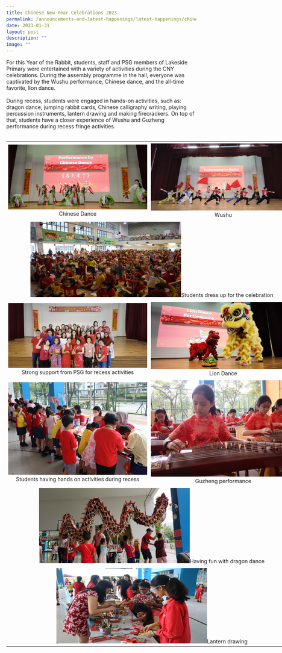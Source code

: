 ```yaml
---
title: Chinese New Year Celebrations 2023
permalink: /announcements-and-latest-happenings/latest-happenings/chinese-new-year-celebrations-2023/
date: 2023-01-31
layout: post
description: ""
image: ""
---
```

For this Year of the Rabbit, students, staff and PSG members of Lakeside Primary were entertained with a variety of activities during the CNY celebrations. During the assembly programme in the hall, everyone was captivated by the Wushu performance, Chinese dance, and the all-time favorite, lion dance. 
<br><br>
During recess, students were engaged in hands-on activities, such as: dragon dance, jumping rabbit cards, Chinese calligraphy writing, playing percussion instruments, lantern drawing and making firecrackers. On top of that, students have a closer experience of Wushu and Guzheng performance during recess fringe activities.
<br><br>

<table style="width: 773px;"><tr>
<td width="773" style="padding: 5px; text-align: center; vertical-align: middle;"><img src="/images/Happenings/CNY/Photo%201.jpg" alt="Photo 1.jpg">Chinese Dance</td>
<td width="773" style="padding: 5px; text-align: center; vertical-align: middle;"><img src="/images/Happenings/CNY/Photo%202.jpg" alt="Photo 2.jpg">Wushu</td></tr>
<tr>	
<td width="773" colspan="2" style="padding: 5px; text-align: center; vertical-align: middle;"><img src="/images/Happenings/CNY/Photo%203.jpg" alt="Photo 3.jpg" style="width: 400px; height: 200px;">Students dress up for the celebration</td></tr>
<tr>
<td width="773" style="padding: 5px; text-align: center; vertical-align: middle;"><img src="/images/Happenings/CNY/Photo%204.jpg" alt="Photo 4.jpg">Strong support from PSG for recess activities</td>
<td width="773" style="padding: 5px; text-align: center; vertical-align: middle;"><img src="/images/Happenings/CNY/Photo%205.jpg" alt="Photo 5.jpg">Lion Dance</td></tr>
<tr>
<td width="773" style="padding: 5px; text-align: center; vertical-align: middle;"><img src="/images/Happenings/CNY/Photo%206.jpg" alt="Photo 6.jpg">Students having hands on activities during recess</td>
<td width="773" style="padding: 5px; text-align: center; vertical-align: middle;"><img src="/images/Happenings/CNY/Photo%207.jpg" alt="Photo 7.jpg">Guzheng performance</td></tr>
<tr>
<td width="773" colspan="2" style="padding: 5px; text-align: center; vertical-align: middle;"><img src="/images/Happenings/CNY/Photo%208.jpg" alt="Photo 8.jpg" style="width: 400px; height: 200px;">Having fun with dragon dance</td></tr>
<tr>
<td width="773" colspan="2" style="padding: 5px; text-align: center; vertical-align: middle;"><img src="/images/Happenings/CNY/Photo%209.jpg" alt="Photo 9.jpg" style="width: 400px; height: 200px;">Lantern drawing</td></tr>
</table>